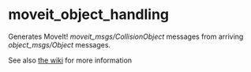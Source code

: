 # moveit_object_handling

Generates MoveIt! *moveit_msgs/CollisionObject* messages from arriving *object_msgs/Object* messages.

See also [the wiki](https://github.com/JenniferBuehler/moveit-pkgs/wiki) for more information
